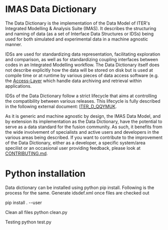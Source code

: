 
# IMAS Data Dictionary

The Data Dictionary is the implementation of the Data Model of ITER's Integrated Modelling & Analysis Suite (IMAS). It describes the structuring and naming of data (as a set of Interface Data Structures or IDSs) being used for both simulated and experimental data in a machine agnostic manner.

IDSs are used for standardizing data representation, facilitating exploration and comparison, as well as for standardizing coupling interfaces between codes in an Integrated Modelling workflow. The Data Dictionary itself does not describe explicitly how the data will be stored on disk but is used at compile time or at runtime by various pieces of data access software (e.g. the [Access-Layer](https://git.iter.org/projects/IMAS/repos/access-layer) which handle data archiving and retrieval within applications.

IDSs of the Data Dictionary follow a strict lifecycle that aims at controlling the compatibility between various releases. This lifecycle is fully described in the following external document: [ITER_D_QQYMUK](https://user.iter.org/?uid=QQYMUK).

As it is generic and machine agnostic by design, the IMAS Data Model, and by extension its implementation as the Data Dictionary, have the potential to serve as a data standard for the fusion community. As such, it benefits from the wide involvement of specialists and active users and developers in the various areas being described. If you want to contribute to the improvement of the Data Dictionary, either as a developer, a specific system/area specilist or an occasional user providing feedback, please look at [CONTRIBUTING.md](CONTRIBUTING.md).


# Python installation
Data dictionary can be installed using python pip install. Following is the process for the same.
Generate idsdef.xml once files are checked out

pip install . --user

Clean all files
python clean.py

Testing
python test.py